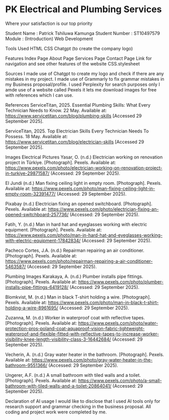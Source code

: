 # PK Electrical and Plumbing Services
Where your satisfaction is our top priority

Student Name : Patrick Tshiluwa Kamunga
Student Number : ST10497579
Module : (Introduction) Web Development

Tools Used
HTML
CSS
Chatgpt (to create the company logo)

Features
Index Page
About Page
Services Page
Contact Page
Link for navigation and see other features of the website 
CSS.stylesheet

Sources 
I made use of Chatgpt to create my logo and check if there are any mistakes in my project.
I made use of Grammarly to fix grammar mistakes in my Business proposal/profile.
I used Perplexity for search purposes only
I amde use of a website called Pexels it lets me download images for free with references which I can use.

References 
ServiceTitan, 2025. Essential Plumbing Skills: What Every Technician Needs to Know. 22 May. Available at: https://www.servicetitan.com/blog/plumbing-skills
 [Accessed 29 September 2025].

ServiceTitan, 2025. Top Electrician Skills Every Technician Needs To Possess. 18 May. Available at: https://www.servicetitan.com/blog/electrician-skills
 [Accessed 29 September 2025].

Images 
Electrical Pictures
Yasar, O. (n.d.) Electrician working on renovation project in Türkiye. [Photograph]. Pexels. Available at: https://www.pexels.com/photo/electrician-working-on-renovation-project-in-turkiye-29871587/
 (Accessed: 29 September 2025).

El Jundi (n.d.) Man fixing ceiling light in empty room. [Photograph]. Pexels. Available at: https://www.pexels.com/photo/man-fixing-ceiling-light-in-empty-room-32391477/
 (Accessed: 29 September 2025).

Pixabay (n.d.) Electrician fixing an opened switchboard. [Photograph]. Pexels. Available at: https://www.pexels.com/photo/electrician-fixing-an-opened-switchboard-257736/
 (Accessed: 29 September 2025).

Fatih, Y. (n.d.) Man in hard hat and eyeglasses working with electric equipment. [Photograph]. Pexels. Available at: https://www.pexels.com/photo/man-in-hard-hat-and-eyeglasses-working-with-electric-equipment-17842834/
 (Accessed: 29 September 2025).

Pacheco Cortes, J.A. (n.d.) Repairman repairing an air conditioner. [Photograph]. Pexels. Available at: https://www.pexels.com/photo/repairman-repairing-a-air-conditioner-5463587/
 (Accessed: 29 September 2025).

Plumbing Images
Karakaya, A. (n.d.) Plumber installs pipe fittings. [Photograph]. Pexels. Available at: https://www.pexels.com/photo/plumber-installs-pipe-fittings-6419128/
 (Accessed: 29 September 2025).

Blomkvist, M. (n.d.) Man in black T-shirt holding a wire. [Photograph]. Pexels. Available at: https://www.pexels.com/photo/man-in-black-t-shirt-holding-a-wire-8961695/
 (Accessed: 29 September 2025).

Zuzanna, M. (n.d.) Worker in waterproof coat with reflective tapes. [Photograph]. Pexels. Available at: https://www.pexels.com/photo/water-protection-pros-poland-coat-aquaproof-vision-fabric-lightweight-waterproof-and-flexible-fitted-with-reflective-tapes-to-increase-worker-visibility-knee-length-visibility-class-3-16442684/
 (Accessed: 29 September 2025).

Vecherin, A. (n.d.) Gray water heater in the bathroom. [Photograph]. Pexels. Available at: https://www.pexels.com/photo/gray-water-heater-in-the-bathroom-9551366/
 (Accessed: 29 September 2025).

Ungerer, A.F. (n.d.) A small bathroom with tiled walls and a toilet. [Photograph]. Pexels. Available at: https://www.pexels.com/photo/a-small-bathroom-with-tiled-walls-and-a-toilet-20864041/
 (Accessed: 29 September 2025).

Declaration of AI usage 
I would like to disclose that I used AI tools only for research support and grammar checking in the business proposal. All coding and project work were completed by me.



